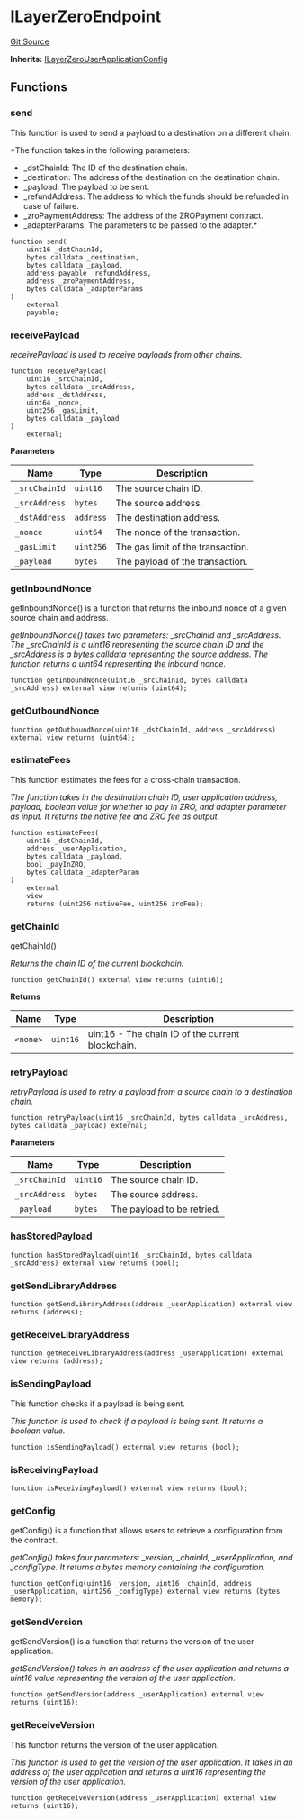 # ILayerZeroEndpoint

[Git Source](https://github.com/manifoldfinance/mevETH2/blob/25149b626aad16b7ef2da38d73bddd982040bc12/src/interfaces/ILayerZeroEndpoint.sol)

**Inherits:** [ILayerZeroUserApplicationConfig](/src/interfaces/ILayerZeroUserApplicationConfig.sol/interface.ILayerZeroUserApplicationConfig.md)

## Functions

### send

This function is used to send a payload to a destination on a different chain.

\*The function takes in the following parameters:

-   \_dstChainId: The ID of the destination chain.
-   \_destination: The address of the destination on the destination chain.
-   \_payload: The payload to be sent.
-   \_refundAddress: The address to which the funds should be refunded in case of failure.
-   \_zroPaymentAddress: The address of the ZROPayment contract.
-   \_adapterParams: The parameters to be passed to the adapter.\*

```solidity
function send(
    uint16 _dstChainId,
    bytes calldata _destination,
    bytes calldata _payload,
    address payable _refundAddress,
    address _zroPaymentAddress,
    bytes calldata _adapterParams
)
    external
    payable;
```

### receivePayload

_receivePayload is used to receive payloads from other chains._

```solidity
function receivePayload(
    uint16 _srcChainId,
    bytes calldata _srcAddress,
    address _dstAddress,
    uint64 _nonce,
    uint256 _gasLimit,
    bytes calldata _payload
)
    external;
```

**Parameters**

| Name          | Type      | Description                       |
| ------------- | --------- | --------------------------------- |
| `_srcChainId` | `uint16`  | The source chain ID.              |
| `_srcAddress` | `bytes`   | The source address.               |
| `_dstAddress` | `address` | The destination address.          |
| `_nonce`      | `uint64`  | The nonce of the transaction.     |
| `_gasLimit`   | `uint256` | The gas limit of the transaction. |
| `_payload`    | `bytes`   | The payload of the transaction.   |

### getInboundNonce

getInboundNonce() is a function that returns the inbound nonce of a given source chain and address.

_getInboundNonce() takes two parameters: \_srcChainId and \_srcAddress. The \_srcChainId is a uint16 representing the source chain ID and the \_srcAddress is a bytes calldata representing the source address. The function returns a uint64 representing the inbound nonce._

```solidity
function getInboundNonce(uint16 _srcChainId, bytes calldata _srcAddress) external view returns (uint64);
```

### getOutboundNonce

```solidity
function getOutboundNonce(uint16 _dstChainId, address _srcAddress) external view returns (uint64);
```

### estimateFees

This function estimates the fees for a cross-chain transaction.

_The function takes in the destination chain ID, user application address, payload, boolean value for whether to pay in ZRO, and adapter parameter as input. It returns the native fee and ZRO fee as output._

```solidity
function estimateFees(
    uint16 _dstChainId,
    address _userApplication,
    bytes calldata _payload,
    bool _payInZRO,
    bytes calldata _adapterParam
)
    external
    view
    returns (uint256 nativeFee, uint256 zroFee);
```

### getChainId

getChainId()

_Returns the chain ID of the current blockchain._

```solidity
function getChainId() external view returns (uint16);
```

**Returns**

| Name     | Type     | Description                                      |
| -------- | -------- | ------------------------------------------------ |
| `<none>` | `uint16` | uint16 - The chain ID of the current blockchain. |

### retryPayload

_retryPayload is used to retry a payload from a source chain to a destination chain._

```solidity
function retryPayload(uint16 _srcChainId, bytes calldata _srcAddress, bytes calldata _payload) external;
```

**Parameters**

| Name          | Type     | Description                |
| ------------- | -------- | -------------------------- |
| `_srcChainId` | `uint16` | The source chain ID.       |
| `_srcAddress` | `bytes`  | The source address.        |
| `_payload`    | `bytes`  | The payload to be retried. |

### hasStoredPayload

```solidity
function hasStoredPayload(uint16 _srcChainId, bytes calldata _srcAddress) external view returns (bool);
```

### getSendLibraryAddress

```solidity
function getSendLibraryAddress(address _userApplication) external view returns (address);
```

### getReceiveLibraryAddress

```solidity
function getReceiveLibraryAddress(address _userApplication) external view returns (address);
```

### isSendingPayload

This function checks if a payload is being sent.

_This function is used to check if a payload is being sent. It returns a boolean value._

```solidity
function isSendingPayload() external view returns (bool);
```

### isReceivingPayload

```solidity
function isReceivingPayload() external view returns (bool);
```

### getConfig

getConfig() is a function that allows users to retrieve a configuration from the contract.

_getConfig() takes four parameters: \_version, \_chainId, \_userApplication, and \_configType. It returns a bytes memory containing the configuration._

```solidity
function getConfig(uint16 _version, uint16 _chainId, address _userApplication, uint256 _configType) external view returns (bytes memory);
```

### getSendVersion

getSendVersion() is a function that returns the version of the user application.

_getSendVersion() takes in an address of the user application and returns a uint16 value representing the version of the user application._

```solidity
function getSendVersion(address _userApplication) external view returns (uint16);
```

### getReceiveVersion

This function returns the version of the user application.

_This function is used to get the version of the user application. It takes in an address of the user application and returns a uint16 representing the version of the user application._

```solidity
function getReceiveVersion(address _userApplication) external view returns (uint16);
```
